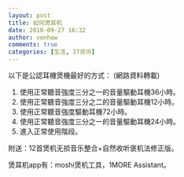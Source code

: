 ```yaml
---
layout: post
title: 如何煲耳机
date: 2018-09-27 16:32
author: venhow
comments: true
categories: [生活, IT资讯]
---
```

以下是公認耳機煲機最好的方式： (網路資料轉載)

<ol>
    <li>使用正常聽音強度三分之一的音量驅動耳機36小時。</li>
    <li>使用正常聽音強度三分之二的音量驅動耳機12小時。</li>
    <li>使用正常聽音強度驅動耳機72小時。</li>
    <li>使用正常聽音強度三分之一的音量驅動耳機24小時。</li>
    <li>進入正常使用階段。</li>
</ol>

附送：12首煲机无损音乐整合+自然收听褒机法修正版。

煲耳机app有：moshi煲机工具，1MORE Assistant。
